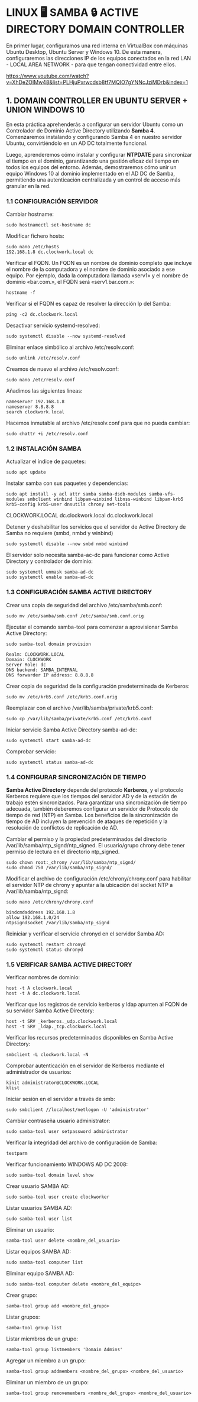# LINUX 🖥️ SAMBA 🔒 ACTIVE DIRECTORY DOMAIN CONTROLLER

En primer lugar, configuramos una red interna en VirtualBox con máquinas Ubuntu Desktop, Ubuntu Server y Windows 10. De esta manera, configuraremos las direcciones IP de los equipos conectados en la red LAN - LOCAL AREA NETWORK - para que tengan conectividad entre ellos.

<https://www.youtube.com/watch?v=XhDeZOIMw48&list=PLHjuPxrwcdsb8tf7MQIO7gYNNcJziMDrb&index=1>

## 1. DOMAIN CONTROLLER EN UBUNTU SERVER + UNION WINDOWS 10


En esta práctica aprehenderás a configurar un servidor Ubuntu como un Controlador de Dominio Active Directory utilizando **Samba 4**. Comenzaremos instalando y configurando Samba 4 en nuestro servidor Ubuntu, convirtiéndolo en un AD DC totalmente funcional. 

Luego, aprenderemos cómo instalar y configurar **NTPDATE** para sincronizar el tiempo en el dominio, garantizando una gestión eficaz del tiempo en todos los equipos del entorno. Además, demostraremos cómo unir un equipo Windows 10 al dominio implementado en el AD DC de Samba, permitiendo una autenticación centralizada y un control de acceso más granular en la red.

### 1.1 CONFIGURACIÓN SERVIDOR

Cambiar hostname:

``` 
sudo hostnamectl set-hostname dc
``` 

Modificar fichero hosts:

``` 
sudo nano /etc/hosts
192.168.1.8 dc.clockwork.local dc
``` 

Verificar el FQDN. Un FQDN es un nombre de dominio completo que incluye el nombre de la computadora y el nombre de dominio asociado a ese equipo.​​ Por ejemplo, dada la computadora llamada «serv1» y el nombre de dominio «bar.com.», el FQDN será «serv1.bar.com.»:

``` 
hostname -f
``` 

Verificar si el FQDN es capaz de resolver la dirección Ip del Samba:

``` 
ping -c2 dc.clockwork.local
``` 

Desactivar servicio systemd-resolved:

``` 
sudo systemctl disable --now systemd-resolved
```

Eliminar enlace simbólico al archivo /etc/resolv.conf:

``` 
sudo unlink /etc/resolv.conf
``` 

Creamos de nuevo el archivo /etc/resolv.conf:

``` 
sudo nano /etc/resolv.conf
```

Añadimos las siguientes líneas:

``` 
nameserver 192.168.1.8
nameserver 8.8.8.8
search clockwork.local
``` 

Hacemos inmutable al archivo /etc/resolv.conf para que no pueda cambiar:

``` 
sudo chattr +i /etc/resolv.conf
``` 

### 1.2 INSTALACIÓN SAMBA

Actualizar el índice de paquetes:

``` 
sudo apt update
``` 

Instalar samba con sus paquetes y dependencias:

``` 
sudo apt install -y acl attr samba samba-dsdb-modules samba-vfs-modules smbclient winbind libpam-winbind libnss-winbind libpam-krb5 krb5-config krb5-user dnsutils chrony net-tools
``` 

CLOCKWORK.LOCAL
dc.clockwork.local
dc.clockwork.local

Detener y deshabilitar los servicios que el servidor de Active Directory de Samba no requiere (smbd, nmbd y winbind)

``` 
sudo systemctl disable --now smbd nmbd winbind
``` 

El servidor solo necesita samba-ac-dc para funcionar como Active Directory y controlador de dominio:

``` 
sudo systemctl unmask samba-ad-dc
sudo systemctl enable samba-ad-dc
```

### 1.3 CONFIGURACIÓN SAMBA ACTIVE DIRECTORY

Crear una copia de seguridad del archivo /etc/samba/smb.conf:

``` 
sudo mv /etc/samba/smb.conf /etc/samba/smb.conf.orig
``` 

Ejecutar el comando samba-tool para comenzar a aprovisionar Samba Active Directory:

``` 
sudo samba-tool domain provision

Realm: CLOCKWORK.LOCAL
Domain: CLOCKWORK
Server Role: dc
DNS backend: SAMBA_INTERNAL
DNS forwarder IP address: 8.8.8.8
``` 

Crear copia de seguridad de la configuración predeterminada de Kerberos:

``` 
sudo mv /etc/krb5.conf /etc/krb5.conf.orig
```

Reemplazar con el archivo /var/lib/samba/private/krb5.conf:

``` 
sudo cp /var/lib/samba/private/krb5.conf /etc/krb5.conf
```

Iniciar servicio Samba Active Directory samba-ad-dc:

``` 
sudo systemctl start samba-ad-dc
```

Comprobar servicio:

``` 
sudo systemctl status samba-ad-dc
```

### 1.4 CONFIGURAR SINCRONIZACIÓN DE TIEMPO

**Samba Active Directory** depende del protocolo **Kerberos**, y el protocolo Kerberos requiere que los tiempos del servidor AD y de la estación de trabajo estén sincronizados. Para garantizar una sincronización de tiempo adecuada, también deberemos configurar un servidor de Protocolo de tiempo de red (NTP) en Samba.
Los beneficios de la sincronización de tiempo de AD incluyen la prevención de ataques de repetición y la resolución de conflictos de replicación de AD.

Cambiar el permiso y la propiedad predeterminados del directorio /var/lib/samba/ntp_signd/ntp_signed. El usuario/grupo chrony debe tener permiso de lectura en el directorio ntp_signed.

``` 
sudo chown root:_chrony /var/lib/samba/ntp_signd/
sudo chmod 750 /var/lib/samba/ntp_signd/
``` 

Modificar el archivo de configuración /etc/chrony/chrony.conf para habilitar el servidor NTP de chrony y apuntar a la ubicación del socket NTP a /var/lib/samba/ntp_signd:

``` 
sudo nano /etc/chrony/chrony.conf

bindcmdaddress 192.168.1.8
allow 192.168.1.0/24
ntpsigndsocket /var/lib/samba/ntp_signd
```

Reiniciar y verificar el servicio chronyd en el servidor Samba AD:

``` 
sudo systemctl restart chronyd
sudo systemctl status chronyd
``` 

### 1.5 VERIFICAR SAMBA ACTIVE DIRECTORY

Verificar nombres de dominio:

``` 
host -t A clockwork.local
host -t A dc.clockwork.local
```

Verificar que los registros de servicio kerberos y ldap apunten al FQDN de su servidor Samba Active Directory:

``` 
host -t SRV _kerberos._udp.clockwork.local
host -t SRV _ldap._tcp.clockwork.local
``` 

Verificar los recursos predeterminados disponibles en Samba Active Directory:

``` 
smbclient -L clockwork.local -N
``` 

Comprobar autenticación en el servidor de Kerberos mediante el administrador de usuarios:

``` 
kinit administrator@CLOCKWORK.LOCAL
klist
``` 

Iniciar sesión en el servidor a través de smb:

``` 
sudo smbclient //localhost/netlogon -U 'administrator'
``` 

Cambiar contraseña usuario administrator:

``` 
sudo samba-tool user setpassword administrator
``` 

Verificar la integridad del archivo de configuración de Samba:

``` 
testparm
``` 

Verificar funcionamiento WINDOWS AD DC 2008:

``` 
sudo samba-tool domain level show
``` 

Crear usuario SAMBA AD:

``` 
sudo samba-tool user create clockworker
``` 

Listar usuarios SAMBA AD:

``` 
sudo samba-tool user list
``` 

Eliminar un usuario:

``` 
samba-tool user delete <nombre_del_usuario>
``` 

Listar equipos SAMBA AD:

``` 
sudo samba-tool computer list
``` 

Eliminar equipo SAMBA AD:

``` 
sudo samba-tool computer delete <nombre_del_equipo>
``` 

Crear grupo:

``` 
samba-tool group add <nombre_del_grupo>
``` 

Listar grupos:

``` 
samba-tool group list
``` 

Listar miembros de un grupo:

``` 
samba-tool group listmembers 'Domain Admins'
``` 

Agregar un miembro a un grupo:

``` 
samba-tool group addmembers <nombre_del_grupo> <nombre_del_usuario>
``` 

Eliminar un miembro de un grupo:

``` 
samba-tool group removemembers <nombre_del_grupo> <nombre_del_usuario>
``` 

